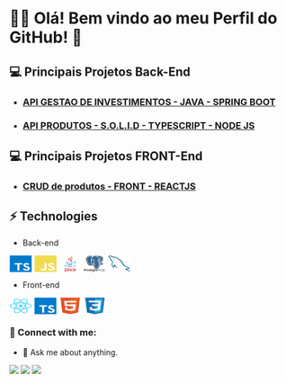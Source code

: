 

# 🖖🏻  Olá! Bem vindo ao meu Perfil do GitHub!  🖖

## 💻 Principais Projetos Back-End
* ### [**API GESTAO DE INVESTIMENTOS - JAVA - SPRING BOOT**](https://github.com/BrunoTAlcantara/BACK-END-JAVA) 
* ### [**API PRODUTOS - S.O.L.I.D - TYPESCRIPT - NODE JS**](https://github.com/BrunoTAlcantara/back-end-node) 


## 💻 Principais Projetos FRONT-End
* ### [**CRUD de produtos - FRONT - REACTJS**](https://github.com/BrunoTAlcantara/Front-React) 


## ⚡ Technologies

* Back-end

<div style="display: inline_block">
    <img align="center" height="30" width="40" src="https://raw.githubusercontent.com/devicons/devicon/master/icons/typescript/typescript-original.svg">
   <img align="center" height="30" width="40" src="https://raw.githubusercontent.com/devicons/devicon/master/icons/javascript/javascript-plain.svg">
   <img align="center" height="30" width="40" src="https://raw.githubusercontent.com/devicons/devicon/master/icons/java/java-original-wordmark.svg">
   <img align="center" height="30" width="40" src="https://raw.githubusercontent.com/devicons/devicon/master/icons/postgresql/postgresql-original-wordmark.svg">
   <img align="center" height="30" width="40" src="https://raw.githubusercontent.com/devicons/devicon/master/icons/mysql/mysql-original.svg">
</div>

* Front-end

<div style="display: inline_block">
  <img align="center"  height="30" width="40" src="https://raw.githubusercontent.com/devicons/devicon/master/icons/react/react-original.svg">
  <img align="center" height="30" width="40" src="https://raw.githubusercontent.com/devicons/devicon/master/icons/typescript/typescript-original.svg">
   <img align="center" height="30" width="40" src="https://raw.githubusercontent.com/devicons/devicon/master/icons/html5/html5-original.svg">
   <img align="center" height="30" width="40" src="https://raw.githubusercontent.com/devicons/devicon/master/icons/css3/css3-original.svg">
 
</div>


### 🤝 Connect with me:
- 💬 Ask me about anything.

<div style="display: inline_block">
<a href="https://www.linkedin.com/in/brunotalcantara/" target="_blank"><img src="https://img.shields.io/badge/-LinkedIn-%230077B5?style=for-the-badge&logo=linkedin&logoColor=white" target="_blank"></a>
<a href="mailto:brunotheodoro123@gmail.com" target="_blank"><img src="https://img.shields.io/badge/-email-%230077B5?style=for-the-badge&logo=gmail&logoColor=white" target="_blank"></a>
<a href="https://api.whatsapp.com/send?phone=5511971944409" target="_blank"><img src="https://img.shields.io/badge/-whatsapp-%230077B5?style=for-the-badge&logo=whatsapp&logoColor=white" target="_blank"></a>







